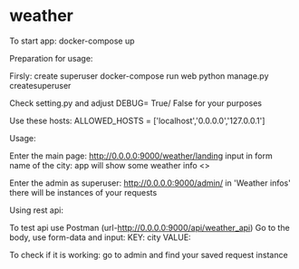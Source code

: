 # weather
To start app:
docker-compose up

Preparation for usage:

Firsly: create superuser
docker-compose run web python manage.py createsuperuser

Check setting.py and adjust DEBUG= True/ False for your purposes

Use these hosts: ALLOWED_HOSTS = ['localhost','0.0.0.0','127.0.0.1']


Usage:

Enter the main page:
http://0.0.0.0:9000/weather/landing
input in form name of the city: app will show some weather info <<All requests are saved in database>>

Enter the admin as superuser:
http://0.0.0.0:9000/admin/
in 'Weather infos' there will be instances of your requests


Using rest api:

To test api use Postman (url-http://0.0.0.0:9000/api/weather_api)
Go to the body, use form-data and input:
KEY: city  VALUE: <name of the city>

To check if it is working: go to admin and find your saved request instance

